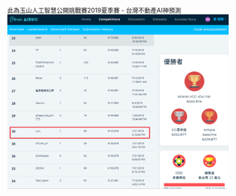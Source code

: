 此為玉山人工智慧公開挑戰賽2019夏季賽 - 台灣不動產AI神預測
![image](https://github.com/2xjialjl/tbrain/blob/master/image/1.png)
